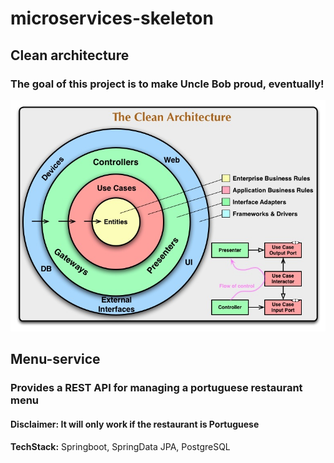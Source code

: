# microservices-skeleton

## Clean architecture
### The goal of this project is to make Uncle Bob proud, eventually!

![The new onion](docs/imgs/cleanArchitecture.png)

## Menu-service
### Provides a REST API for managing a portuguese restaurant menu
#### Disclaimer: It will only work if the restaurant is Portuguese
**TechStack:** Springboot, SpringData JPA, PostgreSQL